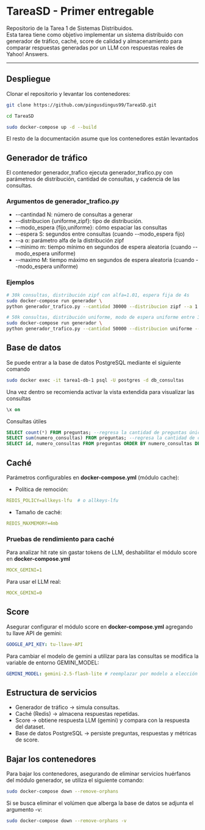 # TareaSD - Primer entregable
Repositorio de la Tarea 1 de Sistemas Distribuidos.  
Esta tarea tiene como objetivo implementar un sistema distribuido con generador de tráfico, caché, score de calidad y almacenamiento para comparar respuestas generadas por un LLM con respuestas reales de Yahoo! Answers.

---

## Despliegue

Clonar el repositorio y levantar los contenedores:
```bash
git clone https://github.com/pingusdingus99/TareaSD.git

cd TareaSD

sudo docker-compose up -d --build
```
El resto de la documentación asume que los contenedores están levantados

## Generador de tráfico
El contenedor generador_trafico ejecuta generador_trafico.py con parámetros de distribución, cantidad de consultas, y cadencia de las consultas.

### Argumentos de generador_trafico.py
- --cantindad N: número de consultas a generar
- --distribucion {uniforme,zipf}: tipo de distribución.
- --modo_espera {fijo,uniforme}: cómo espaciar las consultas
- --espera S: segundos entre consultas (cuando --modo_espera fijo)
- --a α: parámetro alfa de la distribución zipf
- --minimo m: tiempo mínimo en segundos de espera aleatoria (cuando --modo_espera uniforme)
- --maximo M: tiempo máximo en segundos de espera aleatoria (cuando --modo_espera uniforme)

### Ejemplos
```bash
# 30k consultas, distribución zipf con alfa=1.01, espera fija de 4s
sudo docker-compose run generador \
python generador_trafico.py --cantidad 30000 --distribucion zipf --a 1.01 --modo_espera fijo --espera 4

# 50k consultas, distribución uniforme, modo de espera uniforme entre 3 y 5 segundos.
sudo docker-compose run generador \
python generador_trafico.py --cantidad 50000 --distribucion uniforme --modo_espera uniforme --minimo 3 --maximo 5
```
## Base de datos
Se puede entrar a la base de datos PostgreSQL mediante el siguiente comando

```bash
sudo docker exec -it tarea1-db-1 psql -U postgres -d db_consultas
```
Una vez dentro se recomienda activar la vista extendida para visualizar las consultas
```sql
\x on
```
Consultas útiles
```sql
SELECT count(*) FROM preguntas; --regresa la cantidad de preguntas únicas
SELECT sum(numero_consultas) FROM preguntas; --regresa la cantidad de consultas realizadas
SELECT id, numero_consultas FROM preguntas ORDER BY numero_consultas DESC; --regresa el número de fila de la pregunta (en el dataset) y la cantidad de veces que se consultó ordenado de mayor a menor
```
## Caché
Parámetros configurables en **docker-compose.yml** (módulo cache):
- Política de remoción:
```yaml
REDIS_POLICY=allkeys-lfu  # o allkeys-lfu
```
- Tamaño de caché:
```yaml
REDIS_MAXMEMORY=4mb
```
### Pruebas de rendimiento para caché
Para analizar hit rate sin gastar tokens de LLM, deshabilitar el módulo score en **docker-compose.yml**
```yaml
MOCK_GEMINI=1
```
Para usar el LLM real:
```yaml
MOCK_GEMINI=0
```
## Score
Asegurar configurar el módulo score en **docker-compose.yml** agregando tu llave API de gemini:
```yaml
GOOGLE_API_KEY: tu-llave-API
```
Para cambiar el modelo de gemini a utilizar para las consultas se modifica la variable de entorno GEMINI_MODEL:
```yaml
GEMINI_MODEL: gemini-2.5-flash-lite # reemplazar por modelo a elección
```
## Estructura de servicios
- Generador de tráfico -> simula consultas.
- Caché (Redis) -> almacena respuestas repetidas.
- Score -> obtiene respuesta LLM (gemini) y compara con la respuesta del dataset.
- Base de datos PostgreSQL -> persiste preguntas, respuestas y métricas de score.

## Bajar los contenedores
Para bajar los contenedores, asegurando de eliminar servicios huérfanos del módulo generador, se utiliza el siguiente comando:
```bash
sudo docker-compose down --remove-orphans
``` 
Si se busca eliminar el volúmen que alberga la base de datos se adjunta el argumento -v:
```bash
sudo docker-compose down --remove-orphans -v
```
